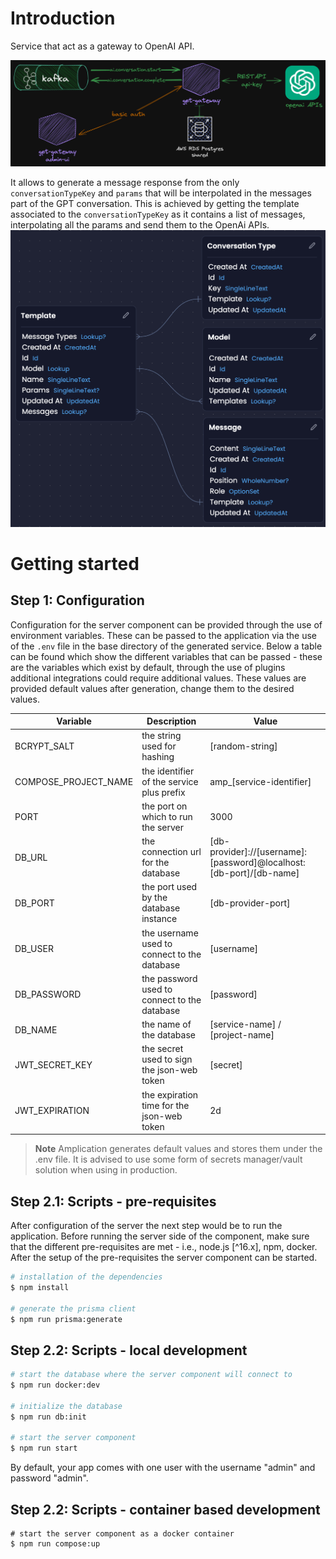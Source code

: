 # Introduction

Service that act as a gateway to OpenAI API.

![HLD](./docs/HLD.png "HLD")

It allows to generate a message response from the only `conversationTypeKey` and `params` that will be interpolated in the messages part of the GPT conversation.
This is achieved by getting the template associated to the `conversationTypeKey` as it contains a list of messages, interpolating all the params and send them to the OpenAi APIs.
![DB Model](./docs/db-model.png "DB Model")


# Getting started

## Step 1: Configuration

Configuration for the server component can be provided through the use of environment variables. These can be passed to the application via the use of the `.env` file in the base directory of the generated service. Below a table can be found which show the different variables that can be passed - these are the variables which exist by default, through the use of plugins additional integrations could require additional values. These values are provided default values after generation, change them to the desired values.

| Variable             | Description                                  | Value                                                               |
| -------------------- | -------------------------------------------- | ------------------------------------------------------------------- |
| BCRYPT_SALT          | the string used for hashing                  | [random-string]                                                     |
| COMPOSE_PROJECT_NAME | the identifier of the service plus prefix    | amp_[service-identifier]                                            |
| PORT                 | the port on which to run the server          | 3000                                                                |
| DB_URL               | the connection url for the database          | [db-provider]://[username]:[password]@localhost:[db-port]/[db-name] |
| DB_PORT              | the port used by the database instance       | [db-provider-port]                                                  |
| DB_USER              | the username used to connect to the database | [username]                                                          |
| DB_PASSWORD          | the password used to connect to the database | [password]                                                          |
| DB_NAME              | the name of the database                     | [service-name] / [project-name]                                     |
| JWT_SECRET_KEY       | the secret used to sign the json-web token   | [secret]                                                            |
| JWT_EXPIRATION       | the expiration time for the json-web token   | 2d                                                                  |

> **Note**
> Amplication generates default values and stores them under the .env file. It is advised to use some form of secrets manager/vault solution when using in production. 

## Step 2.1: Scripts - pre-requisites

After configuration of the server the next step would be to run the application. Before running the server side of the component, make sure that the different pre-requisites are met - i.e., node.js [^16.x], npm, docker. After the setup of the pre-requisites the server component can be started.

```sh
# installation of the dependencies
$ npm install

# generate the prisma client
$ npm run prisma:generate
```

## Step 2.2: Scripts - local development

```sh
# start the database where the server component will connect to
$ npm run docker:dev

# initialize the database
$ npm run db:init

# start the server component
$ npm run start
```
By default, your app comes with one user with the username "admin" and password "admin".

## Step 2.2: Scripts - container based development

```shell
# start the server component as a docker container
$ npm run compose:up
```
